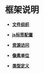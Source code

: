 # 框架说明



- **[文件组织](ts-framework-file.md)**

- **[js标签配置](ts-framework-js-tag.md)**

- **[资源访问](ts-resource-access.md)**

- **[像素单位](ts-pixel-units.md)**

- **[类型定义](ts-types.md)**